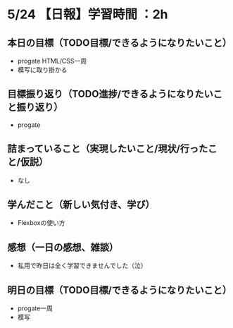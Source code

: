 # 5/24 【日報】学習時間 ：2h
## 本日の目標（TODO目標/できるようになりたいこと）
- progate HTML/CSS一周
- 模写に取り掛かる
## 目標振り返り（TODO進捗/できるようになりたいこと振り返り）
- progate
## 詰まっていること（実現したいこと/現状/行ったこと/仮説）
- なし
## 学んだこと（新しい気付き、学び）
- Flexboxの使い方
## 感想（一日の感想、雑談）
- 私用で昨日は全く学習できませんでした（泣）
## 明日の目標（TODO目標/できるようになりたいこと）
- progate一周
- 模写
